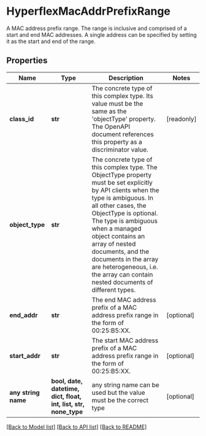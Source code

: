 # HyperflexMacAddrPrefixRange

A MAC address prefix range. The range is inclusive and comprised of a start and end MAC addresses. A single address can be specified by setting it as the start and end of the range.
## Properties
Name | Type | Description | Notes
------------ | ------------- | ------------- | -------------
**class_id** | **str** | The concrete type of this complex type. Its value must be the same as the &#39;objectType&#39; property. The OpenAPI document references this property as a discriminator value. | [readonly] 
**object_type** | **str** | The concrete type of this complex type. The ObjectType property must be set explicitly by API clients when the type is ambiguous. In all other cases, the  ObjectType is optional.  The type is ambiguous when a managed object contains an array of nested documents, and the documents in the array are heterogeneous, i.e. the array can contain nested documents of different types. | 
**end_addr** | **str** | The end MAC address prefix of a MAC address prefix range in the form of 00:25:B5:XX. | [optional] 
**start_addr** | **str** | The start MAC address prefix of a MAC address prefix range in the form of 00:25:B5:XX. | [optional] 
**any string name** | **bool, date, datetime, dict, float, int, list, str, none_type** | any string name can be used but the value must be the correct type | [optional]

[[Back to Model list]](../README.md#documentation-for-models) [[Back to API list]](../README.md#documentation-for-api-endpoints) [[Back to README]](../README.md)


